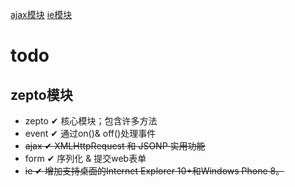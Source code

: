 
[ajax模块](https://github.com/pavelShen/zepto-analysis/blob/develop/ajax/ajax.md)
[ie模块](https://github.com/pavelShen/zepto-analysis/blob/develop/ie/ie.md)

# todo

## zepto模块
- zepto	✔	核心模块；包含许多方法
- event	✔	通过on()& off()处理事件
- ~~ajax	✔	XMLHttpRequest 和 JSONP 实用功能~~
- form	✔	序列化 & 提交web表单
- ~~ie	✔	增加支持桌面的Internet Explorer 10+和Windows Phone 8。~~